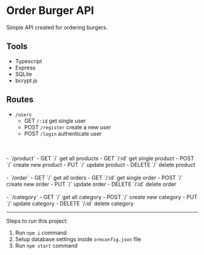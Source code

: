 # Order Burger API

Simple API created for ordering burgers.

## Tools
- Typescript
- Express
- SQLite
- bcrypt.js

## Routes

- `/users`
  - GET `/:id` get single user
  - POST `/register` create a new user
  - POST `/login` authenticate user
<br>
<br>
- `/product`
  - GET `/` get all products
  - GET `/:id` get single product
  - POST `/` create new product
  - PUT `/` update product
  - DELETE `/` delete product
<br>
<br>
- `/order`
  - GET `/` get all orders
  - GET `/:id` get single order
  - POST `/` create new order
  - PUT `/` update order
  - DELETE `/:id` delete order
<br>
<br>
- `/category`
  - GET `/` get all category
  - POST `/` create new category
  - PUT `/` update category
  - DELETE `/:id` delete category

---
Steps to run this project:

1. Run `npm i` command
2. Setup database settings inside `ormconfig.json` file
3. Run `npm start` command


